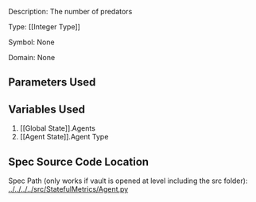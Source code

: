 Description: The number of predators

Type: [[Integer Type]]

Symbol: None

Domain: None

## Parameters Used

## Variables Used
1. [[Global State]].Agents
2. [[Agent State]].Agent Type


## Spec Source Code Location

Spec Path (only works if vault is opened at level including the src folder): [../../../../src/StatefulMetrics/Agent.py](../../../../src/StatefulMetrics/Agent.py)

